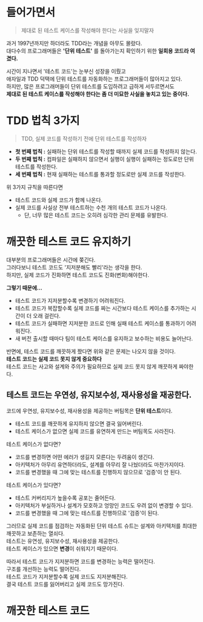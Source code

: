 # 들어가면서
> 제대로 된 테스트 케이스를 작성해야 한다는 사실을 잊지말자    

과거 1997년까지만 하더라도 TDD라는 개념을 아무도 몰랐다.       
대다수의 프로그래머들은 **'단위 테스트'** 를 돌아가는지 확인하기 위한 **일회용 코드라 여겼다.**    
       
시간이 지나면서 '테스트 코드'는 눈부신 성장을 이뤘고             
애자일과 TDD 덕택에 단위 테스트를 자동화하는 프로그래머들이 많아지고 있다.             
하지만, 많은 프로그래머들이 단위 테스트를 도입하려고 급하게 서두르면서도          
**제대로 된 테스트 케이스를 작성해야 한다는 좀 더 미묘한 사실을 놓치고 있는 중이다.**     

# TDD 법칙 3가지  
> TDD, 실제 코드를 작성하기 전에 단위 테스트를 작성하자     
     
* **첫 번째 법칙 :** 실패하는 단위 테스트를 작성할 때까지 실제 코드를 작성하지 않는다.        
* **두 번째 법칙 :** 컴파일은 실패하지 않으면서 실행이 실행이 실패하는 정도로만 단위 테스트를 작성한다.   
* **세 번째 법칙 :** 현재 실패하는 테스트를 통과할 정도로만 실제 코드를 작성한다.   
   
위 3가지 규칙을 따른다면   
* 테스트 코드와 실제 코드가 함께 나온다.   
* 실제 코드를 사실상 전부 테스트하는 수천 개의 테스트 코드가 나온다.  
  * 단, 너무 많은 테스트 코드는 오히려 심각한 관리 문제를 유발한다.   
    
# 깨끗한 테스트 코드 유지하기 
대부분의 프로그래머들은 시간에 쫒긴다.   
그러다보니 테스트 코드도 '지저분해도 빨리'라는 생각을 한다.   
하지만, 실제 코드가 진화하면 테스트 코드도 진화(변화)해야한다.   
  
**그렇기 때문에...**          
* 테스트 코드가 지저분할수록 변경하기 어려워진다.     
* 테스트 코드가 복잡할수록 실제 코드를 짜는 시간보다 테스트 케이스를 추가하는 시간이 더 오래 걸린다.    
* 테스트 코드가 실패하면 지저분한 코드로 인해 실패 테스트 케이스를 통과하기 어려워진다.      
* 새 버전 출시할 때마다 팀이 테스트 케이스를 유지하고 보수하는 비용도 늘어난다.     
         
반면에, 테스트 코드를 깨끗하게 짰다면 위와 같은 문제는 나오지 않을 것이다.    
**테스트 코드는 실제 코드 못지 않게 중요하다**    
테스트 코드는 사고와 설계와 주의가 필요하므로 실제 코드 못지 않게 깨끗하게 짜야한다.     

## 테스트 코드는 우연성, 유지보수성, 재사용성을 재공한다.  
코드에 우연성, 유지보수성, 재사용성을 제공하는 버팀목은 **단위 테스트**이다.        
* 테스트 코드를 깨끗하게 유지하지 않으면 결국 잃어버린다.        
* 테스트 케이스가 없으면 실제 코드를 유연하게 만드는 버팀목도 사라진다.    
   
테스트 케이스가 없다면?   
* 코드를 변경하면 어떤 에러가 생길지 모른다는 두려움이 생긴다.  
* 아키텍처가 아무리 유연하더라도, 설계를 아무리 잘 나눴더라도 마찬가지이다.   
* 코드를 변경했을 때 그에 맞는 테스트를 진행하지 않으므로 '검증'이 안 된다.     
   
테스트 케이스가 있다면?   
* 테스트 커버리지가 높을수록 공포는 줄어든다.   
* 아키텍처가 부실하거나 설계가 모호하고 엉망인 코드도 우려 없이 변경할 수 있다.   
* 코드를 변경했을 때 그에 맞는 테스트를 진행하므로 '검증'이 된다.     

그러므로 실제 코드를 점검하는 자동화된 단위 테스트 슈트는 
설계와 아키텍처를 최대한 깨끗하고 보존하는 열쇠다.   
테스트는 유연성, 유지보수성, 재사용성을 제공한다.   
테스트 케이스가 있으면 **변경**이 쉬워지기 때문이다.  

따라서 테스트 코드가 지저분하면 코드를 변경하는 능력은 떨어진다.   
구조를 개선하는 능력도 떨어진다.   
테스트 코드가 지저분할수록 실제 코드도 지저분해진다.   
결국 테스트 코드를 잃어버리고 실제 코드도 망가진다.   

# 깨끗한 테스트 코드  





